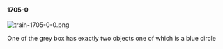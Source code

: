 #### 1705-0
![train-1705-0-0.png](https://github.com/lil-lab/nlvr/raw/master/nlvr/train/images/73/train-1705-0-0.png "train-1705-0-0.png")

One of the grey box has exactly two objects one of which is a blue circle